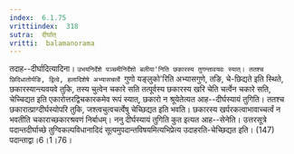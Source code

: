 ```yaml
---
index:  6.1.75
vrittiindex:  318
sutra:  दीर्घात्
vritti:  balamanorama 
---
```


तदाह--दीर्घादित्यादिना। `उभयनिर्देशे पञ्चमीनिर्देशो बलीया'निति छकारस्य तुगन्तावयवः स्यात्। ततश्च छिदिधातोर्यङि, द्वित्वे, हलादिशेषे अभ्यासचर्त्वे `गुणो यङ्लुको'रिति अभ्यासगुणे, तङि, चे-छिद्यते इति स्थिते, छकारस्यान्त्यवयवे तुकि, तस्य चुत्वेन चकारे सति तत्पूर्वस्य छकारस्य खरि चेति चर्त्वेन चकारे सति, चेच्चिद्यत इति एकारोत्तरद्विचकारकमेव रूपं स्यात्, छकारो न श्रूयेतेत्यत आह--दीर्घस्यायं तुगिति। ततश्च छकारात्प्राग्दीर्घस्योपरि तुकि, जश्त्वचुत्वचर्त्वेषु चेच्छिद्यत इति भवति। छकारस्य खर्परकत्वाभावाच्चर्त्वं न भवतीति चकाराच्छकारश्रवणं निर्बाधम्। ननु दीर्घस्यायं तुगिति कुत इत्यत आह--सेनेति। उत्तरसूत्रे पदान्तदीर्घाच्छे तुग्विकल्पविधानादिदं सूत्पमुपदान्तविषयमित्यभिप्रेत्य उदाहरति-चेच्छिद्यत इति। (147) पदान्ताद्वा।6।1।76।

